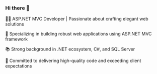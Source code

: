 ### Hi there 👋

👨‍💻 ASP.NET MVC Developer | Passionate about crafting elegant web solutions

🔧 Specializing in building robust web applications using ASP.NET MVC framework

📚 Strong background in .NET ecosystem, C#, and SQL Server

🚀 Committed to delivering high-quality code and exceeding client expectations
